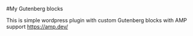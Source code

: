 #My Gutenberg blocks

This is simple wordpress plugin with custom Gutenberg blocks with AMP support https://amp.dev/

